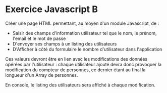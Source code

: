 # Exercice Javascript B

Créer une page HTML permettant, au moyen d'un module Javascript, de :
- Saisir des champs d'information utilisateur tel que le nom, le prénom, l'email et le mot de passe
- D'envoyer ses champs à un listing des utilisateurs
- D'Afficher à côté du formulaire le nombre d'utilisateur dans l'application

Ces valeurs devront être en lien avec les modifications des données opérées par l'utilisateur : chaque utilisateur ajouté devra donc provoquer la modification du compteur de personnes, ce dernier étant au final la longueur d'un Array de personnes.

En console, le listing des utilisateurs sera affiché à chaque modification.